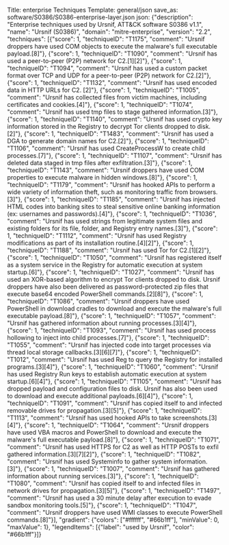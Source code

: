 Title: enterprise Techniques
Template: general/json
save_as: software/S0386/S0386-enterprise-layer.json
json: {"description": "Enterprise techniques used by Ursnif, ATT&CK software S0386 v1.1", "name": "Ursnif (S0386)", "domain": "mitre-enterprise", "version": "2.2", "techniques": [{"score": 1, "techniqueID": "T1175", "comment": "Ursnif droppers have used COM objects to execute the malware's full executable payload.[8]"}, {"score": 1, "techniqueID": "T1090", "comment": "Ursnif has used a peer-to-peer (P2P) network for C2.[1][2]"}, {"score": 1, "techniqueID": "T1094", "comment": "Ursnif has used a custom packet format over TCP and UDP for a peer-to-peer (P2P) network for C2.[2]"}, {"score": 1, "techniqueID": "T1132", "comment": "Ursnif has used encoded data in HTTP URLs for C2.    [2]"}, {"score": 1, "techniqueID": "T1005", "comment": "Ursnif has collected files from victim machines, including certificates and cookies.[4]"}, {"score": 1, "techniqueID": "T1074", "comment": "Ursnif has used tmp files to stage gathered information.[3]"}, {"score": 1, "techniqueID": "T1140", "comment": "Ursnif has used crypto key information stored in the Registry to decrypt Tor clients dropped to disk.[2]"}, {"score": 1, "techniqueID": "T1483", "comment": "Ursnif has used a DGA to generate domain names for C2.[2]"}, {"score": 1, "techniqueID": "T1106", "comment": "Ursnif has used CreateProcessW to create child processes.[7]"}, {"score": 1, "techniqueID": "T1107", "comment": "Ursnif has deleted data staged in tmp files after exfiltration.[3]"}, {"score": 1, "techniqueID": "T1143", "comment": "Ursnif droppers have used COM properties to execute malware in hidden windows.[8]"}, {"score": 1, "techniqueID": "T1179", "comment": "Ursnif has hooked APIs to perform a wide variety of information theft, such as monitoring traffic from browsers.[3]"}, {"score": 1, "techniqueID": "T1185", "comment": "Ursnif has injected HTML codes into banking sites to steal sensitive online banking information (ex: usernames and passwords).[4]"}, {"score": 1, "techniqueID": "T1036", "comment": "Ursnif has used strings from legitimate system files and existing folders for its file, folder, and Registry entry names.[3]"}, {"score": 1, "techniqueID": "T1112", "comment": "Ursnif has used Registry modifications as part of its installation routine.[4][2]"}, {"score": 1, "techniqueID": "T1188", "comment": "Ursnif has used Tor for C2.[1][2]"}, {"score": 1, "techniqueID": "T1050", "comment": "Ursnif has registered itself as a system service in the Registry for automatic execution at system startup.[6]"}, {"score": 1, "techniqueID": "T1027", "comment": "Ursnif has used an XOR-based algorithm to encrypt Tor clients dropped to disk.   Ursnif droppers have also been delivered as password-protected zip files that execute base64 encoded PowerShell commands.[2][8]"}, {"score": 1, "techniqueID": "T1086", "comment": "Ursnif droppers have used PowerShell in download cradles to download and execute the malware's full executable payload.[8]"}, {"score": 1, "techniqueID": "T1057", "comment": "Ursnif has gathered information about running processes.[3][4]"}, {"score": 1, "techniqueID": "T1093", "comment": "Ursnif has used process hollowing to inject into child processes.[7]"}, {"score": 1, "techniqueID": "T1055", "comment": "Ursnif has injected code into target processes via thread local storage callbacks.[3][6][7]"}, {"score": 1, "techniqueID": "T1012", "comment": "Ursnif has used Reg to query the Registry for installed programs.[3][4]"}, {"score": 1, "techniqueID": "T1060", "comment": "Ursnif has used Registry Run keys to establish automatic execution at system startup.[6][4]"}, {"score": 1, "techniqueID": "T1105", "comment": "Ursnif has dropped payload and configuration files to disk. Ursnif has also been used to download and execute additional payloads.[6][4]"}, {"score": 1, "techniqueID": "T1091", "comment": "Ursnif has copied itself to and infected removable drives for propagation.[3][5]"}, {"score": 1, "techniqueID": "T1113", "comment": "Ursnif has used hooked APIs to take screenshots.[3][4]"}, {"score": 1, "techniqueID": "T1064", "comment": "Ursnif droppers have used VBA macros and PowerShell to download and execute the malware's full executable payload.[8]"}, {"score": 1, "techniqueID": "T1071", "comment": "Ursnif has used HTTPS for C2 as well as HTTP POSTs to exfil gathered information.[3][7][2]"}, {"score": 1, "techniqueID": "T1082", "comment": "Ursnif has used Systeminfo to gather system information.[3]"}, {"score": 1, "techniqueID": "T1007", "comment": "Ursnif has gathered information about running services.[3]"}, {"score": 1, "techniqueID": "T1080", "comment": "Ursnif has copied itself to and infected files in network drives for propagation.[3][5]"}, {"score": 1, "techniqueID": "T1497", "comment": "Ursnif has used a 30 minute delay after execution to evade sandbox monitoring tools.[5]"}, {"score": 1, "techniqueID": "T1047", "comment": "Ursnif droppers have used WMI classes to execute PowerShell commands.[8]"}], "gradient": {"colors": ["#ffffff", "#66b1ff"], "minValue": 0, "maxValue": 1}, "legendItems": [{"label": "used by Ursnif", "color": "#66b1ff"}]}